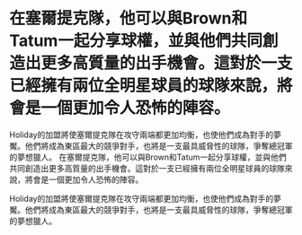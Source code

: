 #  在塞爾提克隊，他可以與Brown和Tatum一起分享球權，並與他們共同創造出更多高質量的出手機會。這對於一支已經擁有兩位全明星球員的球隊來說，將會是一個更加令人恐怖的陣容。

 Holiday的加盟將使塞爾提克隊在攻守兩端都更加均衡，也使他們成為對手的夢魘。他們將成為東區最大的競爭對手，也將是一支最具威脅性的球隊，爭奪總冠軍的夢想獵人。 
  在塞爾提克隊，他可以與Brown和Tatum一起分享球權，並與他們共同創造出更多高質量的出手機會。這對於一支已經擁有兩位全明星球員的球隊來說，將會是一個更加令人恐怖的陣容。

 Holiday的加盟將使塞爾提克隊在攻守兩端都更加均衡，也使他們成為對手的夢魘。他們將成為東區最大的競爭對手，也將是一支最具威脅性的球隊，爭奪總冠軍的夢想獵人。